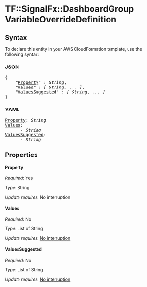 # TF::SignalFx::DashboardGroup VariableOverrideDefinition

## Syntax

To declare this entity in your AWS CloudFormation template, use the following syntax:

### JSON

<pre>
{
    "<a href="#property" title="Property">Property</a>" : <i>String</i>,
    "<a href="#values" title="Values">Values</a>" : <i>[ String, ... ]</i>,
    "<a href="#valuessuggested" title="ValuesSuggested">ValuesSuggested</a>" : <i>[ String, ... ]</i>
}
</pre>

### YAML

<pre>
<a href="#property" title="Property">Property</a>: <i>String</i>
<a href="#values" title="Values">Values</a>: <i>
      - String</i>
<a href="#valuessuggested" title="ValuesSuggested">ValuesSuggested</a>: <i>
      - String</i>
</pre>

## Properties

#### Property

_Required_: Yes

_Type_: String

_Update requires_: [No interruption](https://docs.aws.amazon.com/AWSCloudFormation/latest/UserGuide/using-cfn-updating-stacks-update-behaviors.html#update-no-interrupt)

#### Values

_Required_: No

_Type_: List of String

_Update requires_: [No interruption](https://docs.aws.amazon.com/AWSCloudFormation/latest/UserGuide/using-cfn-updating-stacks-update-behaviors.html#update-no-interrupt)

#### ValuesSuggested

_Required_: No

_Type_: List of String

_Update requires_: [No interruption](https://docs.aws.amazon.com/AWSCloudFormation/latest/UserGuide/using-cfn-updating-stacks-update-behaviors.html#update-no-interrupt)

